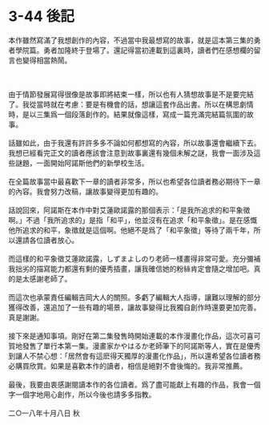 # 3-44 後記



本作雖然寫滿了我想創作的內容，不過當中我最想寫的故事，就是這本第三集的勇者學院篇。勇者加隆終于登場了。還記得當初連載到這裏時，讀者們在感想欄的留言也變得相當熱鬧。

<br/>
<br/>
由于情節發展寫得很像是故事即將結束一樣，所以也有人猜想故事是不是要完結了。我從當時就在考慮：要是有機會的話，想讓這套作品出書。所以在構思劇情時，是以三集爲一個段落創作的。結果就像這樣，寫成一篇充滿完結篇氛圍的故事。

<br/>
<br/>
話雖如此，由于我還有許許多多不論如何都想寫的內容，所以故事還會繼續下去。我想已經看完正文的讀者應該會注意到故事裏還有幾個未解之謎，我會一面涉及這些謎題，一面開始阿諾斯他們的新學校生活。

<br/>
<br/>
在全篇故事當中最喜歡下一章的讀者非常多，所以也希望各位讀者務必期待下一章的內容。我會努力改稿，讓故事變得更加有趣的。

<br/>
<br/>
話說回來，阿諾斯在本作中對艾蓮歐諾露的那個表示：「是我所追求的和平象徵啊。」不過「我所追求的」是指「和平」，他並沒有在追求「和平象徵」。是在感慨他所追求的和平，象徵就是這個啊。他絕不是爲了「和平象徵」等待了兩千年，所以還請各位讀者放心。

<br/>
<br/>
而這樣的和平象徵艾蓮歐諾露，しずまよしのり老師一樣畫得非常可愛。充分彌補我拙劣的描寫能力都還有剩的優秀插畫，讓我確信她的粉絲肯定會隨之增加吧。真的是太感謝老師了。

<br/>
<br/>
而這次也承蒙責任編輯吉岡大人的關照。多虧了編輯大人指導，讓難以理解的部分獲得改善，還追加了一些有趣的場景，讓故事變得比我獨自創作時還要更加完善。真是謝謝。

<br/>
<br/>
接下來是通知事項。剛好在第二集發售時開始連載的本作漫畫化作品，這次可喜可賀地發售了單行本第一集。漫畫家かやはるか老師筆下的阿諾斯等人，實在是優秀到讓人不禁心想：「居然會有這麽得天獨厚的漫畫化作品」，所以還希望各位讀者務必購買欣賞。如果是喜歡本作的讀者，相信是絕對不會後悔的。我非常推薦。

<br/>
<br/>
最後，我要由衷感謝閱讀本作的各位讀者。爲了盡可能獻上有趣的作品，我會一個字一個字地用心創作，所以今後也請多多指教。

<br/>
<br/>
二○一八年十月八日 秋
